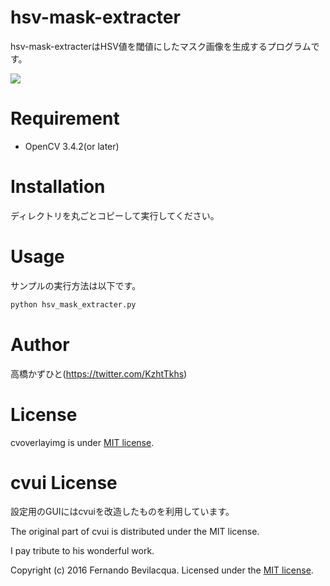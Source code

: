 # hsv-mask-extracter
 hsv-mask-extracterはHSV値を閾値にしたマスク画像を生成するプログラムです。

[![](https://img.youtube.com/vi/R-w-efaOKbY/0.jpg)](https://www.youtube.com/watch?v=R-w-efaOKbY)

# Requirement
 
* OpenCV 3.4.2(or later)
 
# Installation
 
ディレクトリを丸ごとコピーして実行してください。
 
# Usage
 
サンプルの実行方法は以下です。
 
```bash
python hsv_mask_extracter.py
```

# Author
高橋かずひと(https://twitter.com/KzhtTkhs)
 
# License 
cvoverlayimg is under [MIT license](https://en.wikipedia.org/wiki/MIT_License).

# cvui License

設定用のGUIにはcvuiを改造したものを利用しています。

The original part of cvui is distributed under the MIT license.

I pay tribute to his wonderful work.

Copyright (c) 2016 Fernando Bevilacqua. Licensed under the [MIT license](LICENSE.md).

